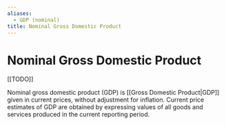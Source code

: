 ```yaml
---
aliases:
  - GDP (nominal)
title: Nominal Gross Domestic Product
---
```

# Nominal Gross Domestic Product
[[TODO]]

Nominal gross domestic product (GDP) is [[Gross Domestic Product|GDP]] given in current prices, without adjustment for inflation. Current price estimates of GDP are obtained by expressing values of all goods and services produced in the current reporting period.